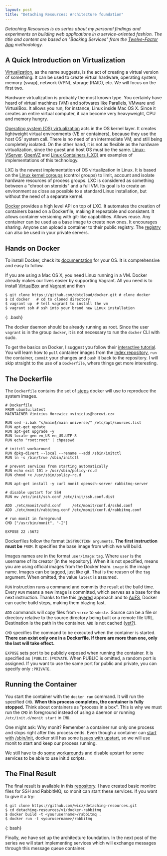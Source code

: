```yaml
---
layout: post
title: "Detaching Resources: Architecture foundation"
---
```


_Detaching Resources is as series about my personal findings and
experiments on building web applications in a service-oriented fashion.
The title and content are based on "Backing Services" from the
[Twelve-Factor App](http://12factor.net/) methodology._

## A Quick Introduction on Virtualization

[Virtualization](https://en.wikipedia.org/wiki/Virtualization), as the
name suggests, is the act of creating a virtual version of something. It
can be used to create virtual hardware, operating system, memory (swap),
network (VPN), storage (RAID), etc. We will focus on the first two.

Hardware virtualization is probably the most known type. You certainly
have heard of virtual machines (VM) and softwares like Parallels, VMware
and VirtualBox. It allows you run, for instance, Linux inside Mac OS X.
Since it creates an entire virtual computer, it can become very
heavyweight, CPU and memory hungry.

[Operating system (OS)
virtualization](https://en.wikipedia.org/wiki/Operating_system-level_virtualization)
acts in the OS kernel layer. It creates lightweight virtual environments
(VE or containers), because they use the host OS' system call. There is
no need of an intermediate VM; and still being completely isolated. On
the other hand, it is not as flexible as the hardware virtualization,
since the guest and host OS must be the same.
[Linux-VServer](http://linux-vserver.org), [OpenVZ](http://openvz.org/)
and [Linux Containers (LXC)](http://linuxcontainers.org/) are examples
of implementations of this technology.

LXC is the newest implementation of OS virtualization in Linux. It is
based on the [Linux kernel
cgroups](https://en.wikipedia.org/wiki/Cgroups) (control groups) to
limit, account and isolate hardware resources of process groups. LXC is
considered as something between a "chroot on steroids" and a full VM.
Its goal is to create an environment as close as possible to a standard
Linux installation, but without the need of a separate kernel.

[Docker](http://www.docker.io/) provides a high level API on top of LXC.
It automates the creation of containers based on a Dockerfile, making it
repeatable and consistent. It allows container versioning with git-like
capabilities. Allows reuse. Any container can be used as a base image to
create new ones. It encourages sharing. Anyone can upload a container to
their public registry. The
[registry](https://github.com/dotcloud/docker-registry) can also be used
in your private servers.

## Hands on Docker

To install Docker, check its
[documentation](http://docs.docker.io/en/latest/) for your OS. It is
comprehensive and easy to follow.

If you are using a Mac OS X, you need Linux running in a VM. Docker
already makes our lives easier by supporting Vagrant. All you need is to
install [VirtualBox](https://www.virtualbox.org/) and
[Vagrant](http://www.vagrantup.com/) and then

~~~
$ git clone https://github.com/dotcloud/docker.git # clone docker
$ cd docker   # cd to cloned directory
$ vagrant up  # tell vagrant to install the vm
$ vagrant ssh # ssh into your brand new Linux installation
~~~
{: .bash}

The docker daemon should be already running as root. Since the user
`vagrant` is in the group `docker`, it is not necessary to run the
`docker` CLI with sudo.

To get the basics on Docker, I suggest you follow their [interactive
tutorial](http://www.docker.io/gettingstarted/#h_tutorial). You will
learn how to `pull` container images from the [index
repository](https://index.docker.io/), `run` the container, `commit`
your changes and `push` it back to the repository. I will skip straight
to the use of a `Dockerfile`, where things get more interesting.

## The Dockerfile

The `Dockerfile` contains the set of
[steps](http://docs.docker.io/en/latest/use/builder/) docker will
use to reproduce the system images.

~~~
# Dockerfile
FROM ubuntu:latest
MAINTAINER Vinicius Horewicz <vinicius@horewi.cz>

RUN sed -i.bak "s/main$/main universe/" /etc/apt/sources.list
RUN apt-get update
RUN apt-get upgrade -y
RUN locale-gen en_US en_US.UTF-8
RUN echo "root:root" | chpasswd

# initctl workaround
RUN dpkg-divert --local --rename --add /sbin/initctl
RUN ln -s /bin/true /sbin/initctl

# prevent services from starting automatically
RUN echo exit 101 > /usr/sbin/policy-rc.d
RUN chmod +x /usr/sbin/policy-rc.d

RUN apt-get install -y curl monit openssh-server rabbitmq-server

# disable upstart for SSH
RUN mv /etc/init/ssh.conf /etc/init/ssh.conf.dist

ADD ./etc/monit/sshd.conf     /etc/monit/conf.d/sshd.conf
ADD ./etc/monit/rabbitmq.conf /etc/monit/conf.d/rabbitmq.conf

# run monit in foreground
CMD ["/usr/bin/monit", "-I"]

EXPOSE 22 :5672
~~~

Dockerfiles follow the format `INSTRUCTION arguments`. __The first
instruction must be__ `FROM`. It specifies the base image from which we
will build.

Images names are in the format `user/image:tag`. Where `user` is the
username of its creator [in the repository]. When it is not specified,
means you are using official images from the Docker team. `image` is the
image name. Images can be tagged, just like git. That is the reason of
the `tag` argument. When omitted, the value `latest` is assumed.

`RUN` instruction runs a command and commits the result at the build
time. Every `RUN` means a new image is committed, which serves as a base
for the next instruction. Thanks to the this
[layered](http://docs.docker.io/en/latest/terms/layer/) approach and to
[AuFS](http://aufs.sourceforge.net/), Docker can cache build steps,
making them blazing fast.

`ADD` commands will copy files from `<src>` to `<dest>`. Source can be a
file or directory relative to the source directory being built or a
remote file URL. Destination is the path in the container. `ADD` is not
cached ([yet?](https://github.com/dotcloud/docker/issues/880)).

`CMD` specifies the command to be executed when the container is started.
__There can exist only one in a Dockerfile. If there are more than one,
only the last will take effect.__

`EXPOSE` sets port to be publicly exposed when running the container. It
is specified as `[PUBLIC:]PRIVATE`. When PUBLIC is omitted, a random port
is assigned. If you want to use the same port for public and private,
you can specify only `:PRIVATE`.

## Running the Container

You start the container with the `docker run` command. It will run the
specified `CMD`. __When this process completes, the container is fully
stopped.__ Think about containers as "process in a box". This is why we
must run the `CMD` in foreground instead of using a daemon or running
`/etc/init.d/monit start` in `CMD`.

One might ask: Why monit? Remember a container run only one process and
stops right after this process ends. Even though a container can
[start](https://github.com/dotcloud/docker/issues/223)
[with](https://github.com/dotcloud/docker/pull/898)
[/sbin/init](https://github.com/dotcloud/docker/pull/1267), docker still
has some [issues with
upstart](https://github.com/dotcloud/docker/issues/2276), so we will use
monit to start and keep our process running.

We still have to do
[some](https://github.com/dotcloud/docker/issues/1024#issuecomment-20018600)
[workarounds](http://jpetazzo.github.io/2013/10/06/policy-rc-d-do-not-start-services-automatically/)
and disable upstart for some services to be able to use init.d scripts.

## The Final Result

The final result is available in this
[repository](https://github.com/wicz/detaching-resources/tree/master/v1).
I have created basic monitrc files for SSH and RabbitMQ, so monit can
start these services.  If you want to give it a try:

~~~
$ git clone https://github.com/wicz/detaching-resources.git
$ cd detaching-resources/v1/docker-rabbitmq
$ docker build -t <yourusername>/rabbitmq .
$ docker run -t <yourusername>/rabbitmq
~~~
{: bash}

Finally, we have set up the architecture foundation. In the next post of
the series we will start implementing services which will exchange
messages through this message queue container.

